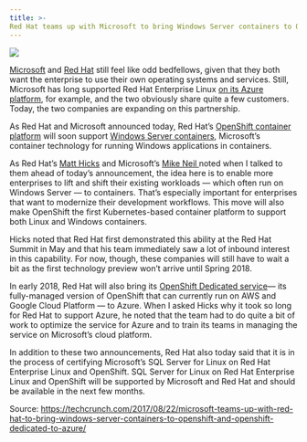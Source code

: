 ```yaml
---
title: >-
Red Hat teams up with Microsoft to bring Windows Server containers to OpenShift
---
```


![](https://tctechcrunch2011.files.wordpress.com/2017/08/gettyimages-806256400-1.jpg)

[Microsoft](http://microsoft.com/) and [Red Hat](https://www.redhat.com/en) still feel like odd bedfellows, given that they both want the enterprise to use their own operating systems and services. Still, Microsoft has long supported Red Hat Enterprise Linux [on its Azure platform](https://techcrunch.com/2016/02/17/microsoft-brings-red-hat-enterprise-linux-to-azure/), for example, and the two obviously share quite a few customers. Today, the two companies are expanding on this partnership.

As Red Hat and Microsoft announced today, Red Hat’s [OpenShift container platform](https://www.openshift.com/) will soon support [Windows Server containers](https://docs.microsoft.com/en-us/virtualization/windowscontainers/about/), Microsoft’s container technology for running Windows applications in containers.

As Red Hat’s [Matt Hicks](https://www.linkedin.com/in/hicksmatt/) and Microsoft’s [Mike Neil ](https://www.linkedin.com/in/michael-neil-64a2b612/)noted when I talked to them ahead of today’s announcement, the idea here is to enable more enterprises to lift and shift their existing workloads — which often run on Windows Server — to containers. That’s especially important for enterprises that want to modernize their development workflows. This move will also make OpenShift the first Kubernetes-based container platform to support both Linux and Windows containers.

Hicks noted that Red Hat first demonstrated this ability at the Red Hat Summit in May and that his team immediately saw a lot of inbound interest in this capability. For now, though, these companies will still have to wait a bit as the first technology preview won’t arrive until Spring 2018.

In early 2018, Red Hat will also bring its [OpenShift Dedicated service](https://www.openshift.com/dedicated/index.html)— its fully-managed version of OpenShift that can currently run on AWS and Google Cloud Platform — to Azure. When I asked Hicks why it took so long for Red Hat to support Azure, he noted that the team had to do quite a bit of work to optimize the service for Azure and to train its teams in managing the service on Microsoft’s cloud platform.

In addition to these two announcements, Red Hat also today said that it is in the process of certifying Microsoft’s SQL Server for Linux on Red Hat Enterprise Linux and OpenShift. SQL Server for Linux on Red Hat Enterprise Linux and OpenShift will be supported by Microsoft and Red Hat and should be available in the next few months.

Source: https://techcrunch.com/2017/08/22/microsoft-teams-up-with-red-hat-to-bring-windows-server-containers-to-openshift-and-openshift-dedicated-to-azure/



